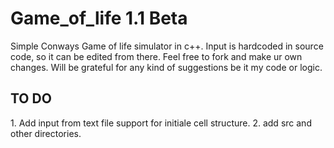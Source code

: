 # Game_of_life 1.1 Beta <This is unstable incomplete work in progress branch.>


Simple Conways Game of life simulator in c++. 
Input is hardcoded in source code, so it can be edited from there.
Feel free to fork and make ur own changes.
Will be grateful for any kind of suggestions be it my code or logic.

<h2><b>TO DO</b></h2>
1. Add input from text file support for initiale cell structure.
2. add src and other directories.
